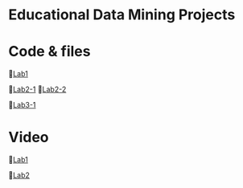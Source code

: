 # Educational Data Mining Projects

# Code & files

📌[Lab1](https://github.com/KoJenKang/Educational-Data-Mining-Projects/blob/code-files/lab1.py)

📌[Lab2-1](https://github.com/KoJenKang/Educational-Data-Mining-Projects/blob/main/lab_2.ipynb)
📌[Lab2-2](https://github.com/KoJenKang/Educational-Data-Mining-Projects/blob/main/lab_2_2.ipynb)

📌[Lab3-1](https://github.com/KoJenKang/Educational-Data-Mining-Projects/blob/main/lab_2_2.ipynb)




# Video
📌[Lab1](https://youtu.be/ChEn9uA-2tI)

📌[Lab2](https://youtu.be/sGtzfZ6SkR4)
